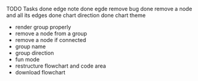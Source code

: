 TODO Tasks
done edge note
done egde remove bug
done remove a node and all its edges
done chart direction
done chart theme

- render group properly
- remove a node from a group
- remove a node if connected
- group name
- group direction
- fun mode
- restructure flowchart and code area
- download flowchart

